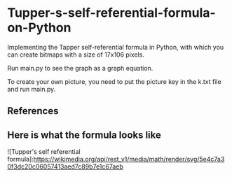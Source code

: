 # Tupper-s-self-referential-formula-on-Python
Implementing the Tapper self-referential formula in Python, with which you can create bitmaps with a size of 17x106 pixels.

Run main.py to see the graph as a graph equation. 

To create your own picture, you need to put the picture key in the k.txt file and run main.py.

## References

[Wikipedia]:https://en.wikipedia.org/wiki/Tupper%27s_self-referential_formula
[Numberphile video]:https://www.youtube.com/watch?v=_s5RFgd59ao

## Here is what the formula looks like

![Tupper's self referential formula]:https://wikimedia.org/api/rest_v1/media/math/render/svg/5e4c7a30f3dc20c06057413aed7c89b7e1c67aeb
